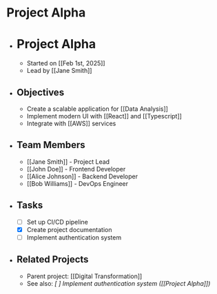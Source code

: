 # Project Alpha

- # Project Alpha
  - Started on [[Feb 1st, 2025]]
  - Lead by [[Jane Smith]]

- ## Objectives
  - Create a scalable application for [[Data Analysis]]
  - Implement modern UI with [[React]] and [[Typescript]]
  - Integrate with [[AWS]] services

- ## Team Members
  - [[Jane Smith]] - Project Lead
  - [[John Doe]] - Frontend Developer
  - [[Alice Johnson]] - Backend Developer
  - [[Bob Williams]] - DevOps Engineer

- ## Tasks
  - [ ] Set up CI/CD pipeline
  - [x] Create project documentation
  - [ ] Implement authentication system
- ## Related Projects
  - Parent project: [[Digital Transformation]]
  - See also: _[ ] Implement authentication system ([[Project Alpha]])_